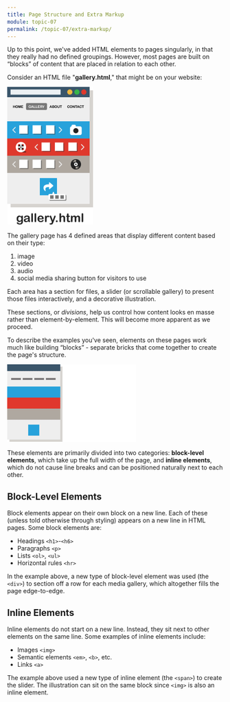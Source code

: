 ```yaml
---
title: Page Structure and Extra Markup
module: topic-07
permalink: /topic-07/extra-markup/
---
```


<div class="divider-heading"></div>

Up to this point, we've added HTML elements to pages singularly, in that they really had no defined groupings. However, most pages are built on “blocks” of content that are placed in relation to each other.

Consider an HTML file "**gallery.html**," that might be on your website:

<img src="../img/gallery-page.png" alt="simple gallery page" style="width: 200px;" />

The gallery page has 4 defined areas that display different content based on their type:
1. image
2. video
3. audio
4. social media sharing button for visitors to use

Each area has a section for files, a slider (or scrollable gallery) to present those files interactively, and a decorative illustration.

These sections, or _divisions_, help us control how content looks en masse rather than element-by-element. This will become more apparent as we proceed.


<div class="divider-pg"></div>


To describe the examples you've seen, elements on these pages work much like building “blocks” - separate bricks that come together to create the page's structure.

<img src="../img/gallery-page-blocks.gif" alt="page breaking into blocks" style="width: 300px;" />

These elements are primarily divided into two categories: **block-level elements**, which take up the full width of the page, and **inline elements**, which do not cause line breaks and can be positioned naturally next to each other.


<h2 id="block-level">Block-Level Elements</h2>

Block elements appear on their own block on a new line. Each of these (unless told otherwise through styling) appears on a new line in HTML pages. Some block elements are:

- Headings `<h1>`-`<h6>`
- Paragraphs `<p>`
- Lists `<ol>`, `<ul>`
- Horizontal rules `<hr>`

In the example above, a new type of block-level element was used (the `<div>`) to section off a row for each media gallery, which altogether fills the page edge-to-edge.


<h2 id="inline">Inline Elements</h2>

Inline elements do not start on a new line. Instead, they sit next to other elements on the same line. Some examples of inline elements include:

- Images `<img>`
- Semantic elements `<em>`, `<b>`, etc.
- Links `<a>`

The example above used a new type of inline element (the `<span>`) to create the slider. The illustration can sit on the same block since `<img>` is also an inline element.
